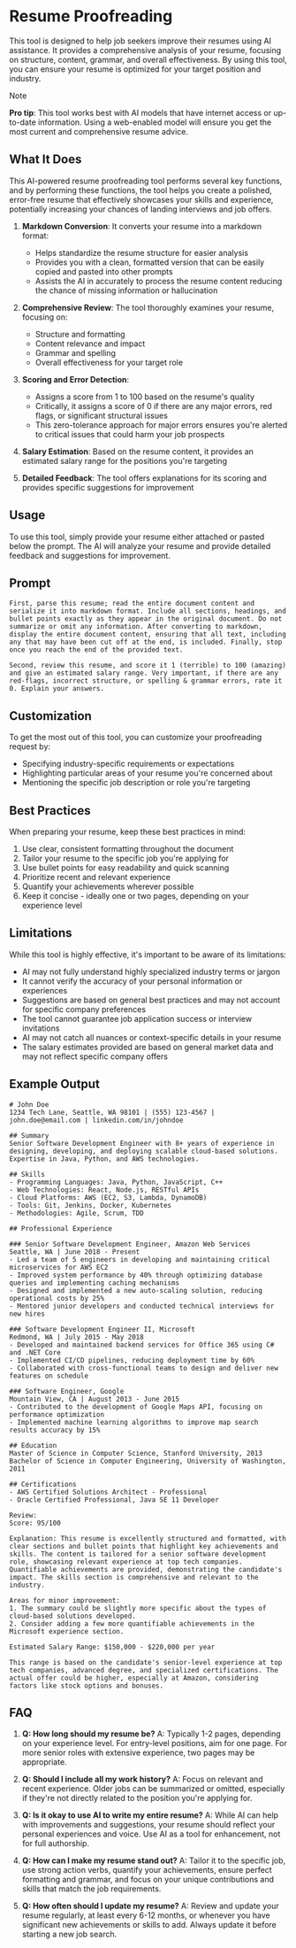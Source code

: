 # Resume Proofreading

This tool is designed to help job seekers improve their resumes using AI assistance. It provides a comprehensive analysis of your resume, focusing on structure, content, grammar, and overall effectiveness. By using this tool, you can ensure your resume is optimized for your target position and industry.

> [!NOTE]
> **Pro tip**: This tool works best with AI models that have internet access or up-to-date information. Using a web-enabled model will ensure you get the most current and comprehensive resume advice.

## What It Does

This AI-powered resume proofreading tool performs several key functions, and by performing these functions, the tool helps you create a polished, error-free resume that effectively showcases your skills and experience, potentially increasing your chances of landing interviews and job offers.

1. **Markdown Conversion**: It converts your resume into a markdown format:
   - Helps standardize the resume structure for easier analysis
   - Provides you with a clean, formatted version that can be easily copied and pasted into other prompts
   - Assists the AI in accurately to process the resume content reducing the chance of missing information or hallucination 

2. **Comprehensive Review**: The tool thoroughly examines your resume, focusing on:
   - Structure and formatting
   - Content relevance and impact
   - Grammar and spelling
   - Overall effectiveness for your target role

3. **Scoring and Error Detection**:
   - Assigns a score from 1 to 100 based on the resume's quality
   - Critically, it assigns a score of 0 if there are any major errors, red flags, or significant structural issues
   - This zero-tolerance approach for major errors ensures you're alerted to critical issues that could harm your job prospects

4. **Salary Estimation**: Based on the resume content, it provides an estimated salary range for the positions you're targeting

5. **Detailed Feedback**: The tool offers explanations for its scoring and provides specific suggestions for improvement


## Usage

To use this tool, simply provide your resume either attached or pasted below the prompt. The AI will analyze your resume and provide detailed feedback and suggestions for improvement.

## Prompt
```
First, parse this resume; read the entire document content and serialize it into markdown format. Include all sections, headings, and bullet points exactly as they appear in the original document. Do not summarize or omit any information. After converting to markdown, display the entire document content, ensuring that all text, including any that may have been cut off at the end, is included. Finally, stop once you reach the end of the provided text.

Second, review this resume, and score it 1 (terrible) to 100 (amazing) and give an estimated salary range. Very important, if there are any red-flags, incorrect structure, or spelling & grammar errors, rate it 0. Explain your answers.
```

## Customization
To get the most out of this tool, you can customize your proofreading request by:
- Specifying industry-specific requirements or expectations
- Highlighting particular areas of your resume you're concerned about
- Mentioning the specific job description or role you're targeting

## Best Practices
When preparing your resume, keep these best practices in mind:
1. Use clear, consistent formatting throughout the document
2. Tailor your resume to the specific job you're applying for
3. Use bullet points for easy readability and quick scanning
4. Prioritize recent and relevant experience
5. Quantify your achievements wherever possible
6. Keep it concise - ideally one or two pages, depending on your experience level

## Limitations
While this tool is highly effective, it's important to be aware of its limitations:
- AI may not fully understand highly specialized industry terms or jargon
- It cannot verify the accuracy of your personal information or experiences
- Suggestions are based on general best practices and may not account for specific company preferences
- The tool cannot guarantee job application success or interview invitations
- AI may not catch all nuances or context-specific details in your resume
- The salary estimates provided are based on general market data and may not reflect specific company offers

## Example Output

```
# John Doe
1234 Tech Lane, Seattle, WA 98101 | (555) 123-4567 | john.doe@email.com | linkedin.com/in/johndoe

## Summary
Senior Software Development Engineer with 8+ years of experience in designing, developing, and deploying scalable cloud-based solutions. Expertise in Java, Python, and AWS technologies.

## Skills
- Programming Languages: Java, Python, JavaScript, C++
- Web Technologies: React, Node.js, RESTful APIs
- Cloud Platforms: AWS (EC2, S3, Lambda, DynamoDB)
- Tools: Git, Jenkins, Docker, Kubernetes
- Methodologies: Agile, Scrum, TDD

## Professional Experience

### Senior Software Development Engineer, Amazon Web Services
Seattle, WA | June 2018 - Present
- Led a team of 5 engineers in developing and maintaining critical microservices for AWS EC2
- Improved system performance by 40% through optimizing database queries and implementing caching mechanisms
- Designed and implemented a new auto-scaling solution, reducing operational costs by 25%
- Mentored junior developers and conducted technical interviews for new hires

### Software Development Engineer II, Microsoft
Redmond, WA | July 2015 - May 2018
- Developed and maintained backend services for Office 365 using C# and .NET Core
- Implemented CI/CD pipelines, reducing deployment time by 60%
- Collaborated with cross-functional teams to design and deliver new features on schedule

### Software Engineer, Google
Mountain View, CA | August 2013 - June 2015
- Contributed to the development of Google Maps API, focusing on performance optimization
- Implemented machine learning algorithms to improve map search results accuracy by 15%

## Education
Master of Science in Computer Science, Stanford University, 2013
Bachelor of Science in Computer Engineering, University of Washington, 2011

## Certifications
- AWS Certified Solutions Architect - Professional
- Oracle Certified Professional, Java SE 11 Developer

Review:
Score: 95/100

Explanation: This resume is excellently structured and formatted, with clear sections and bullet points that highlight key achievements and skills. The content is tailored for a senior software development role, showcasing relevant experience at top tech companies. Quantifiable achievements are provided, demonstrating the candidate's impact. The skills section is comprehensive and relevant to the industry.

Areas for minor improvement:
1. The summary could be slightly more specific about the types of cloud-based solutions developed.
2. Consider adding a few more quantifiable achievements in the Microsoft experience section.

Estimated Salary Range: $150,000 - $220,000 per year

This range is based on the candidate's senior-level experience at top tech companies, advanced degree, and specialized certifications. The actual offer could be higher, especially at Amazon, considering factors like stock options and bonuses.
```

## FAQ
1. **Q: How long should my resume be?**
   A: Typically 1-2 pages, depending on your experience level. For entry-level positions, aim for one page. For more senior roles with extensive experience, two pages may be appropriate.

2. **Q: Should I include all my work history?**
   A: Focus on relevant and recent experience. Older jobs can be summarized or omitted, especially if they're not directly related to the position you're applying for.

3. **Q: Is it okay to use AI to write my entire resume?**
   A: While AI can help with improvements and suggestions, your resume should reflect your personal experiences and voice. Use AI as a tool for enhancement, not for full authorship.

4. **Q: How can I make my resume stand out?**
   A: Tailor it to the specific job, use strong action verbs, quantify your achievements, ensure perfect formatting and grammar, and focus on your unique contributions and skills that match the job requirements.

5. **Q: How often should I update my resume?**
   A: Review and update your resume regularly, at least every 6-12 months, or whenever you have significant new achievements or skills to add. Always update it before starting a new job search.
